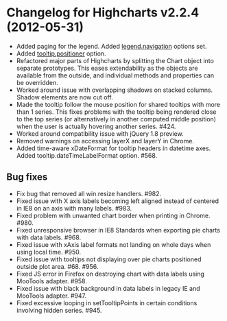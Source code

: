 # Changelog for Highcharts v2.2.4 (2012-05-31)
        
- Added paging for the legend. Added [legend.navigation](https://api.highcharts.com/highcharts/legend.navigation) options set.
- Added [tooltip.positioner](https://api.highcharts.com/highcharts/tooltip.positioner) option.
- Refactored major parts of Highcharts by splitting the Chart object into separate prototypes. This eases extendability as the objects are available from the outside, and individual methods and properties can be overridden.
- Worked around issue with overlapping shadows on stacked columns. Shadow elements are now cut off.
- Made the tooltip follow the mouse position for shared tooltips with more than 1 series. This fixes problems with the tooltip being rendered close to the top series (or alternatively in another computed middle position) when the user is actually hovering another series. #424.
- Worked around compatibility issue with jQuery 1.8 preview.
- Removed warnings on accessing layerX and layerY in Chrome.
- Added time-aware xDateFormat for tooltip headers in datetime axes. Added tooltip.dateTimeLabelFormat option. #568.

## Bug fixes
- Fix bug that removed all win.resize handlers. #982.
- Fixed issue with X axis labels becoming left aligned instead of centered in IE8 on an axis with many labels. #983.
- Fixed problem with unwanted chart border when printing in Chrome. #980.
- Fixed unresponsive browser in IE8 Standards when exporting pie charts with data labels. #968.
- Fixed issue with xAxis label formats not landing on whole days when using local time. #950.
- Fixed issue with tooltips not displaying over pie charts positioned outside plot area. #68. #956.
- Fixed JS error in Firefox on destroying chart with data labels using MooTools adapter. #958.
- Fixed issue with black background in data labels in legacy IE and MooTools adapter. #947.
- Fixed excessive looping in setTooltipPoints in certain conditions involving hidden series. #945.